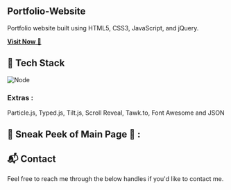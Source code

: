 ## Portfolio-Website
Portfolio website built using HTML5, CSS3, JavaScript, and jQuery.

<a href="https://portfoliorajendra.netlify.app/" target="_blank">**Visit Now** 🚀</a>


## 📌 Tech Stack


<img alt="Node" src="https://img.shields.io/badge/jquery-%230769AD.svg?style=for-the-badge&logo=nodejs&logoColor=white"/>

### Extras : 
Particle.js, Typed.js, Tilt.js, Scroll Reveal, Tawk.to, Font Awesome and JSON

## 📌 Sneak Peek of Main Page 🙈 :



<h2>📬 Contact</h2>

Feel free to reach me through the below handles if you'd like to contact me.

